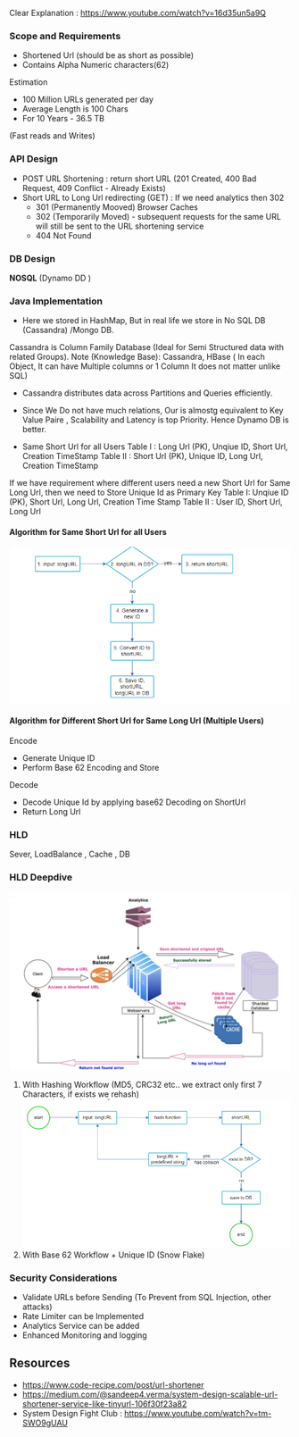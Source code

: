 Clear Explanation : https://www.youtube.com/watch?v=16d35un5a9Q

### Scope and Requirements

- Shortened Url (should be as short as possible)
- Contains Alpha Numeric characters(62)

Estimation

- 100 Million URLs generated per day
- Average Length is 100 Chars
- For 10 Years - 36.5 TB

(Fast reads and Writes) 

### API Design

- POST URL Shortening : return short URL (201 Created, 400 Bad Request, 409 Conflict - Already Exists)
- Short URL to Long Url redirecting (GET) : If we need analytics then 302
    - 301 (Permanently Mooved) Browser Caches
    - 302  (Temporarily Moved) -  subsequent requests for the same URL will still be sent to the URL shortening service
    - 404 Not Found

### DB Design

__NOSQL__ (Dynamo DD )

### Java Implementation
- Here we stored in HashMap, But in real life we store in No SQL DB (Cassandra) /Mongo DB. 

Cassandra is Column Family Database (Ideal for Semi Structured data with related Groups).   Note (Knowledge Base): Cassandra, HBase ( In each Object, It can have Multiple columns or 1 Column It does not matter unlike SQL)
- Cassandra distributes  data across Partitions and Queries efficiently.

- Since We Do not have much relations, Our is almostg equivalent to Key Value Paire , Scalability and Latency is top Priority. Hence Dynamo DB is better.

- Same Short Url for all Users
Table I : Long Url (PK), Unqiue ID, Short Url, Creation TimeStamp
Table II : Short Url (PK), Unique ID, Long Url, Creation TimeStamp


If we have requirement where different users need a new Short Url for Same Long Url, then we need to Store Unique Id as Primary Key
Table I: Unqiue ID (PK), Short Url, Long Url, Creation Time Stamp
Table II : User ID, Short Url, Long Url

#### Algorithm for Same Short Url for all Users

![](Images/Design.png)

#### Algorithm for Different Short Url for Same Long Url (Multiple Users)

Encode
- Generate Unique ID
- Perform Base 62 Encoding and Store

Decode

- Decode Unique Id by applying base62 Decoding on ShortUrl
- Return Long Url



### HLD

Sever, LoadBalance , Cache , DB 

### HLD Deepdive
![alt text](Images/HighLevelDesign.png)


1. With Hashing Workflow (MD5, CRC32 etc.. we extract only first 7 Characters, if exists we rehash)
![alt text](Images/Hashing.png)
2. With Base 62 Workflow + Unique ID (Snow Flake)

### Security Considerations

- Validate URLs before Sending (To Prevent from SQL Injection, other attacks)
- Rate Limiter can be Implemented
- Analytics Service can be added
- Enhanced Monitoring and logging


## Resources

- https://www.code-recipe.com/post/url-shortener
- https://medium.com/@sandeep4.verma/system-design-scalable-url-shortener-service-like-tinyurl-106f30f23a82
- System Design Fight Club : https://www.youtube.com/watch?v=tm-SWO9gUAU